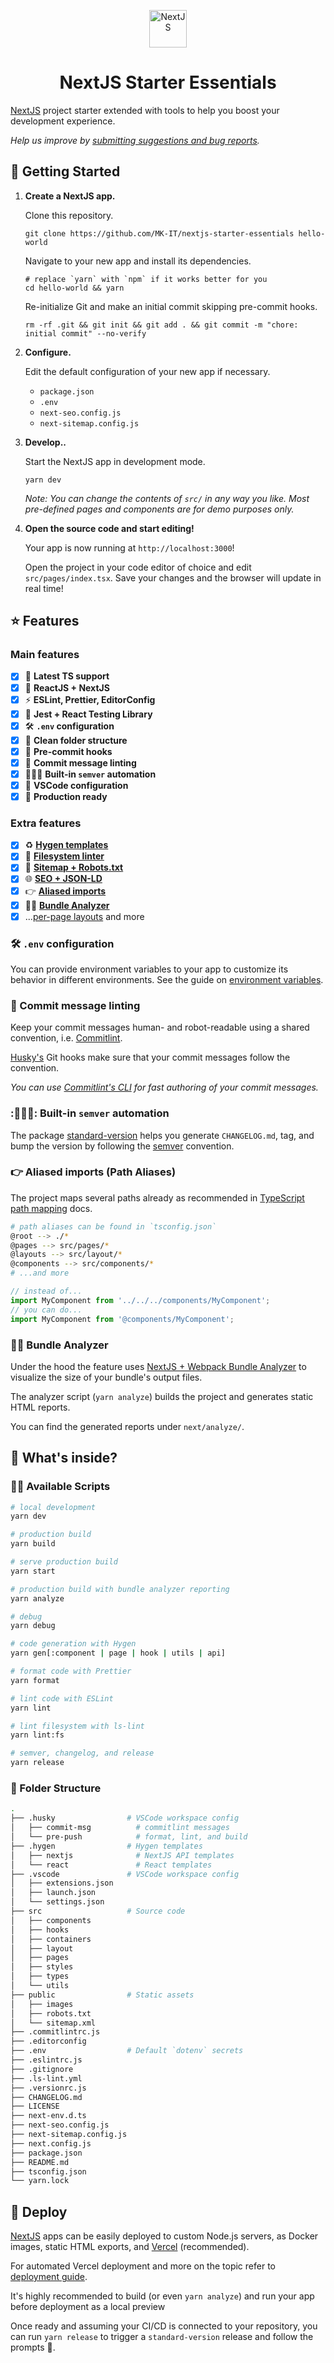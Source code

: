 <p align="center">
  <a href="https://nextjs.org">
    <img alt="NextJS" src="https://camo.githubusercontent.com/92ec9eb7eeab7db4f5919e3205918918c42e6772562afb4112a2909c1aaaa875/68747470733a2f2f6173736574732e76657263656c2e636f6d2f696d6167652f75706c6f61642f76313630373535343338352f7265706f7369746f726965732f6e6578742d6a732f6e6578742d6c6f676f2e706e67" width="60" />
  </a>
</p>
<h1 align="center">
  NextJS Starter Essentials
</h1>

[NextJS](https://nextjs.org) project starter extended with tools to help you boost your development experience.

_Help us improve by [submitting suggestions and bug reports](https://github.com/MK-IT/nextjs-starter-essentials/issues)._

## 🚀 Getting Started

1.  **Create a NextJS app.**

    Clone this repository.

    ```
    git clone https://github.com/MK-IT/nextjs-starter-essentials hello-world
    ```

    Navigate to your new app and install its dependencies.

    ```
    # replace `yarn` with `npm` if it works better for you
    cd hello-world && yarn
    ```

    Re-initialize Git and make an initial commit skipping pre-commit hooks.

    ```
    rm -rf .git && git init && git add . && git commit -m "chore: initial commit" --no-verify
    ```

2.  **Configure.**

    Edit the default configuration of your new app if necessary.

    * `package.json`
    * `.env`
    * `next-seo.config.js`
    * `next-sitemap.config.js`

3.  **Develop..**

    Start the NextJS app in development mode.

    ```
    yarn dev
    ```

    _Note: You can change the contents of `src/` in any way you like. Most pre-defined pages and components are for demo purposes only._

4.  **Open the source code and start editing!**

    Your app is now running at `http://localhost:3000`!

    Open the project in your code editor of choice and edit `src/pages/index.tsx`. Save your changes and the browser will update in real time!

## ⭐ Features

### Main features

- [x] 💪 **Latest TS support**
- [x] 💎 **ReactJS + NextJS**
- [x] ⚡️ **ESLint, Prettier, EditorConfig**
- [x] 🧪 **Jest + React Testing Library**
- [x] 🛠 **`.env` configuration**
- [x] 📂 **Clean folder structure**
- [x] 🚦 **Pre-commit hooks**
- [x] 🤝 **Commit message linting**
- [x] 🧗🏻‍♂️ **Built-in `semver` automation**
- [x] 🐛 **VSCode configuration**
- [x] 🚀 **Production ready**

### Extra features

- [x] ♻️ **[Hygen templates](https://www.hygen.io/)**
- [x] 📜 **[Filesystem linter](https://www.npmjs.com/package/@ls-lint/ls-lint)**
- [x] 🤖 **[Sitemap + Robots.txt](https://www.gatsbyjs.org/packages/gatsby-plugin-sitemap)**
- [x] 🌐 **[SEO + JSON-LD](https://github.com/garmeeh/next-seo)**
- [x] 👉 **[Aliased imports](https://www.typescriptlang.org/docs/handbook/module-resolution.html#path-mapping)**
- [x] 🏋️‍♂️ **[Bundle Analyzer](https://www.npmjs.com/package/@next/bundle-analyzer)**
- [x] ...[per-page layouts](https://nextjs.org/docs/basic-features/layouts#per-page-layouts) and more

### 🛠 `.env` configuration

You can provide environment variables to your app to customize its behavior in different environments. See the guide on [environment variables](https://nextjs.org/docs/basic-features/environment-variables).

### 🤝 Commit message linting

Keep your commit messages human- and robot-readable using a shared convention, i.e. [Commitlint](https://commitlint.js.org/#/).

[Husky's](https://github.com/typicode/husky) Git hooks make sure that your commit messages follow the convention.

_You can use [Commitlint's CLI](https://commitlint.js.org/#/guides-use-prompt?id=guide-use-prompt) for fast authoring of your commit messages._

### :🧗🏻‍♂️: Built-in `semver` automation

The package [standard-version](https://github.com/conventional-changelog/standard-version) helps you generate `CHANGELOG.md`, tag, and bump the version by following the [semver](https://semver.org) convention.

### 👉 Aliased imports (Path Aliases)

The project maps several paths already as recommended in [TypeScript path mapping](https://www.typescriptlang.org/docs/handbook/module-resolution.html#path-mapping) docs.

```bash
# path aliases can be found in `tsconfig.json`
@root --> ./*
@pages --> src/pages/*
@layouts --> src/layout/*
@components --> src/components/*
# ...and more
```

```js
// instead of...
import MyComponent from '../../../components/MyComponent';
// you can do...
import MyComponent from '@components/MyComponent';
```

### 🏋️‍♂️ Bundle Analyzer

Under the hood the feature uses [NextJS + Webpack Bundle Analyzer](https://www.npmjs.com/package/@next/bundle-analyzer) to visualize the size of your bundle's output files.

The analyzer script (`yarn analyze`) builds the project and generates static HTML reports.

You can find the generated reports under `next/analyze/`.

## 🧐 What's inside?

### 👷‍♂️ Available Scripts

```bash
# local development
yarn dev

# production build
yarn build

# serve production build
yarn start

# production build with bundle analyzer reporting
yarn analyze

# debug
yarn debug

# code generation with Hygen
yarn gen[:component | page | hook | utils | api]

# format code with Prettier
yarn format

# lint code with ESLint
yarn lint

# lint filesystem with ls-lint
yarn lint:fs

# semver, changelog, and release
yarn release
```

### 📂 Folder Structure

```bash
.
├── .husky                # VSCode workspace config
│   ├── commit-msg          # commitlint messages
│   └── pre-push            # format, lint, and build
├── .hygen                # Hygen templates
│   ├── nextjs              # NextJS API templates
│   └── react               # React templates
├── .vscode               # VSCode workspace config
│   ├── extensions.json
│   ├── launch.json
│   └── settings.json
├── src                   # Source code
│   ├── components          
│   ├── hooks               
│   ├── containers          
│   ├── layout              
│   ├── pages
│   ├── styles
│   ├── types
│   └── utils          
├── public                # Static assets
│   ├── images
│   ├── robots.txt
│   └── sitemap.xml
├── .commitlintrc.js
├── .editorconfig
├── .env                  # Default `dotenv` secrets
├── .eslintrc.js
├── .gitignore
├── .ls-lint.yml
├── .versionrc.js
├── CHANGELOG.md
├── LICENSE
├── next-env.d.ts
├── next-seo.config.js
├── next-sitemap.config.js
├── next.config.js
├── package.json
├── README.md
├── tsconfig.json
└── yarn.lock
```

## 💫 Deploy

[NextJS](https://nextjs.org/) apps can be easily deployed to custom Node.js servers, as Docker images, static HTML exports, and [Vercel](https://vercel.com/) (recommended).

For automated Vercel deployment and more on the topic refer to [deployment guide](https://nextjs.org/docs/deployment).

It's highly recommended to build (or even `yarn analyze`) and run your app before deployment as a local preview 

Once ready and assuming your CI/CD is connected to your repository, you can run `yarn release` to trigger a `standard-version` release and follow the prompts 🏁.
